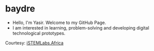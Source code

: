 # baydre

- Hello, I'm Yasir. Welcome to my GitHub Page.
- I am interested in learning, problem-solving and developing digital technological prototypes.

 
Courtesy: [iSTEMLabs.Africa](https://istemlabs.africa/)

